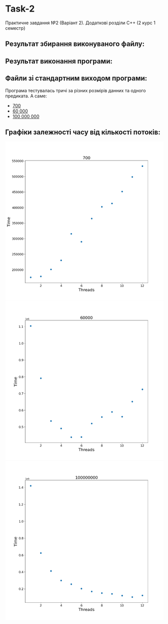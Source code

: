 <h1>Task-2</h1>
<p>Практичне завдання №2 (Варіант 2). Додаткові розділи C++ (2 курс 1 семестр)</p>

<h2>Результат збирання виконуваного файлу:</h2>

<h2>Результат виконання програми:</h2>

<h2>Файли зі стандартним виходом програми:</h2>
<p>Програма тестувалась тричі за різних розмірів данних та одного предиката. А саме:</p>
<ul>
  <a href = "https://github.com/umunevich/task-2/tree/master/Results/Test1"><li>700</li></a>
  <a href = "https://github.com/umunevich/task-2/tree/master/Results/Test2"><li>60 000</li></a>
  <a href = "https://github.com/umunevich/task-2/tree/master/Results/Test3"><li>100 000 000</li></a>
</ul>

<h2>Графіки залежності часу від кількості потоків:</h2>
<img src="https://github.com/umunevich/task-2/blob/master/Results/Test1/700.png"/>
<img src="https://github.com/umunevich/task-2/blob/master/Results/Test2/60000.png"/>
<img src="https://github.com/umunevich/task-2/blob/master/Results/Test3/100000000.png"/>
